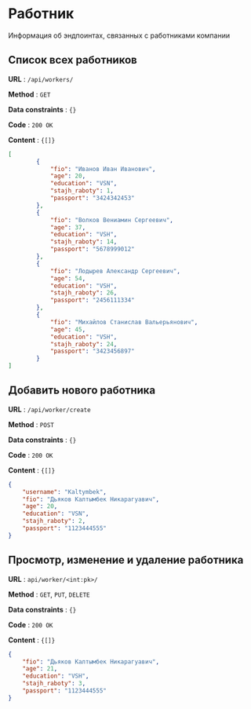 # Работник

Информация об эндпоинтах, связанных с работниками компании

## Cписок всех работников

**URL** : `/api/workers/`

**Method** : `GET`

**Data constraints** : `{}`

**Code** : `200 OK`

**Content** : `{[]}`

```json
[
        {
            "fio": "Иванов Иван Иванович",
            "age": 20,
            "education": "VSN",
            "stajh_raboty": 1,
            "passport": "3424342453"
        },
        {
            "fio": "Волков Вениамин Сергеевич",
            "age": 37,
            "education": "VSH",
            "stajh_raboty": 14,
            "passport": "5678999012"
        },
        {
            "fio": "Лодырев Александр Сергеевич",
            "age": 54,
            "education": "VSH",
            "stajh_raboty": 26,
            "passport": "2456111334"
        },
        {
            "fio": "Михайлов Станислав Вальерьянович",
            "age": 45,
            "education": "VSH",
            "stajh_raboty": 24,
            "passport": "3423456897"
        }
]
```
## Добавить нового работника

**URL** : `/api/worker/create`

**Method** : `POST`

**Data constraints** : `{}`

**Code** : `200 OK`

**Content** : `{[]}`

```json
{
    "username": "Kaltymbek",
    "fio": "Дьяков Калтымбек Никарагуавич",
    "age": 20,
    "education": "VSN",
    "stajh_raboty": 2,
    "passport": "1123444555"
}
```

## Просмотр, изменение и удаление работника

**URL** : `api/worker/<int:pk>/`

**Method** : `GET`, `PUT`, `DELETE`

**Data constraints** : `{}`

**Code** : `200 OK`

**Content** : `{[]}`

```json
{
    "fio": "Дьяков Калтымбек Никарагуавич",
    "age": 21,
    "education": "VSH",
    "stajh_raboty": 3,
    "passport": "1123444555"
}
```

